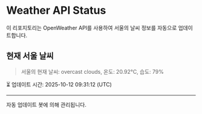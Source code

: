 
# Weather API Status

이 리포지토리는 OpenWeather API를 사용하여 서울의 날씨 정보를 자동으로 업데이트합니다.

## 현재 서울 날씨
> 서울의 현재 날씨: overcast clouds, 온도: 20.92°C, 습도: 79%

⏳ 업데이트 시간: 2025-10-12 09:31:12 (UTC)

---
자동 업데이트 봇에 의해 관리됩니다.
